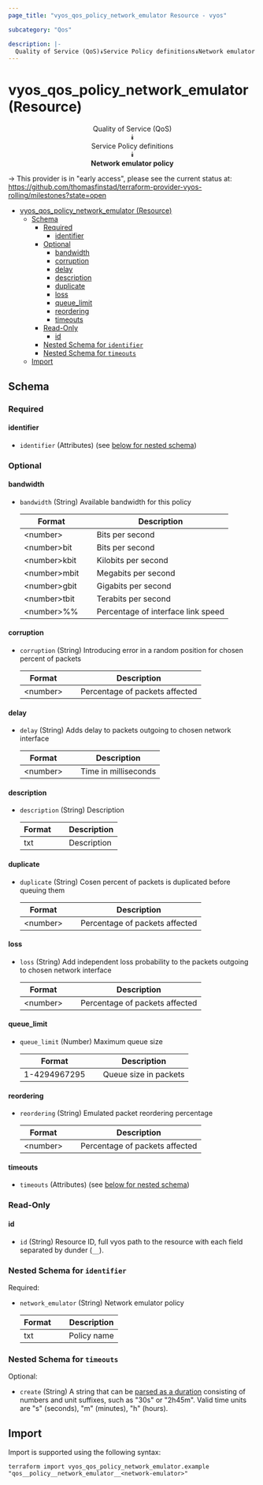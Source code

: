```yaml
---
page_title: "vyos_qos_policy_network_emulator Resource - vyos"

subcategory: "Qos"

description: |-
  Quality of Service (QoS)⯯Service Policy definitions⯯Network emulator policy
---
```


# vyos_qos_policy_network_emulator (Resource)
<center>


Quality of Service (QoS)  
⯯  
Service Policy definitions  
⯯  
**Network emulator policy**


</center>

-> This provider is in "early access", please see the current status at: https://github.com/thomasfinstad/terraform-provider-vyos-rolling/milestones?state=open

<!--TOC-->

- [vyos_qos_policy_network_emulator (Resource)](#vyos_qos_policy_network_emulator-resource)
  - [Schema](#schema)
    - [Required](#required)
      - [identifier](#identifier)
    - [Optional](#optional)
      - [bandwidth](#bandwidth)
      - [corruption](#corruption)
      - [delay](#delay)
      - [description](#description)
      - [duplicate](#duplicate)
      - [loss](#loss)
      - [queue_limit](#queue_limit)
      - [reordering](#reordering)
      - [timeouts](#timeouts)
    - [Read-Only](#read-only)
      - [id](#id)
    - [Nested Schema for `identifier`](#nested-schema-for-identifier)
    - [Nested Schema for `timeouts`](#nested-schema-for-timeouts)
  - [Import](#import)

<!--TOC-->

<!-- schema generated by tfplugindocs -->
## Schema

### Required

#### identifier
- `identifier` (Attributes) (see [below for nested schema](#nestedatt--identifier))

### Optional

#### bandwidth
- `bandwidth` (String) Available bandwidth for this policy

    |  Format        &emsp;|  Description                         |
    |----------------|--------------------------------------|
    |  &lt;number&gt;      &emsp;|  Bits per second                     |
    |  &lt;number&gt;bit   &emsp;|  Bits per second                     |
    |  &lt;number&gt;kbit  &emsp;|  Kilobits per second                 |
    |  &lt;number&gt;mbit  &emsp;|  Megabits per second                 |
    |  &lt;number&gt;gbit  &emsp;|  Gigabits per second                 |
    |  &lt;number&gt;tbit  &emsp;|  Terabits per second                 |
    |  &lt;number&gt;%%    &emsp;|  Percentage of interface link speed  |
#### corruption
- `corruption` (String) Introducing error in a random position for chosen percent of packets

    |  Format    &emsp;|  Description                     |
    |------------|----------------------------------|
    |  &lt;number&gt;  &emsp;|  Percentage of packets affected  |
#### delay
- `delay` (String) Adds delay to packets outgoing to chosen network interface

    |  Format    &emsp;|  Description           |
    |------------|------------------------|
    |  &lt;number&gt;  &emsp;|  Time in milliseconds  |
#### description
- `description` (String) Description

    |  Format  &emsp;|  Description  |
    |----------|---------------|
    |  txt     &emsp;|  Description  |
#### duplicate
- `duplicate` (String) Cosen percent of packets is duplicated before queuing them

    |  Format    &emsp;|  Description                     |
    |------------|----------------------------------|
    |  &lt;number&gt;  &emsp;|  Percentage of packets affected  |
#### loss
- `loss` (String) Add independent loss probability to the packets outgoing to chosen network interface

    |  Format    &emsp;|  Description                     |
    |------------|----------------------------------|
    |  &lt;number&gt;  &emsp;|  Percentage of packets affected  |
#### queue_limit
- `queue_limit` (Number) Maximum queue size

    |  Format        &emsp;|  Description            |
    |----------------|-------------------------|
    |  1-4294967295  &emsp;|  Queue size in packets  |
#### reordering
- `reordering` (String) Emulated packet reordering percentage

    |  Format    &emsp;|  Description                     |
    |------------|----------------------------------|
    |  &lt;number&gt;  &emsp;|  Percentage of packets affected  |
#### timeouts
- `timeouts` (Attributes) (see [below for nested schema](#nestedatt--timeouts))

### Read-Only

#### id
- `id` (String) Resource ID, full vyos path to the resource with each field separated by dunder (`__`).

<a id="nestedatt--identifier"></a>
### Nested Schema for `identifier`

Required:

- `network_emulator` (String) Network emulator policy

    |  Format  &emsp;|  Description  |
    |----------|---------------|
    |  txt     &emsp;|  Policy name  |


<a id="nestedatt--timeouts"></a>
### Nested Schema for `timeouts`

Optional:

- `create` (String) A string that can be [parsed as a duration](https://pkg.go.dev/time#ParseDuration) consisting of numbers and unit suffixes, such as &#34;30s&#34; or &#34;2h45m&#34;. Valid time units are &#34;s&#34; (seconds), &#34;m&#34; (minutes), &#34;h&#34; (hours).

## Import

Import is supported using the following syntax:

```shell
terraform import vyos_qos_policy_network_emulator.example "qos__policy__network_emulator__<network-emulator>"
```

